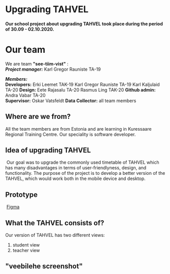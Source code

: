 # Upgrading TAHVEL
#### Our school project about upgrading TAHVEL took place during the period of 30.09 - 02.10.2020.
# Our team

We are team **"see-tiim-vist"** :  
**_Project manager:_**    Karl Gregor Rauniste TA-19  

**_Members:_**   
**Developers:** Erki Leemet TAK-19
Karl Gregor Rauniste TA-19 
Karl Kaljulaid TA-20
**Design:** Eete Rajasalu TA-20
Rasmus Ling TAK-20
**Github admin:** Andra Vabar TA-20  
**Supervisor:** Oskar Vatsfeldt
**Data Collector:** all team members  

## Where are we from?
All the team members are from Estonia and are learning in Kuressaare Regional Training Centre.
Our speciality is software developer.
​

## Idea of upgrading TAHVEL
​
Our goal was to upgrade the commonly used timetable of TAHVEL which has many disadvantages in terms of user-friendlyness, design, and functionality. The purpose of the project is to develop a better version of the TAHVEL, which would work both in the mobile device and desktop.

## Prototype
​
[Figma](https://www.figma.com/file/NFHuAEc0CIifLXgy5Ux3En/tahvel2.0?node-id=0%3A1)
​
## What the TAHVEL consists of?
Our version of TAHVEL has two different views:
1. student view
2. teacher view


## "veebilehe screenshot"

